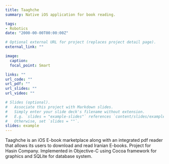 ```yaml
---
title: Taaghche
summary: Native iOS application for book reading.

tags:
- Robotics
date: "2000-00-00T00:00:00Z"

# Optional external URL for project (replaces project detail page).
external_link: ""

image:
  caption:
  focal_point: Smart

links: ""
url_code: ""
url_pdf: ""
url_slides: ""
url_video: ""

# Slides (optional).
#   Associate this project with Markdown slides.
#   Simply enter your slide deck's filename without extension.
#   E.g. `slides = "example-slides"` references `content/slides/example-slides.md`.
#   Otherwise, set `slides = ""`.
slides: example
---
```


Taaghche is an iOS E-book marketplace along with an integrated pdf reader that allows its users to download and read Iranian E-books. Project for Hasin Company. Implemented in Objective-C using Cocoa framework for graphics and SQLite for database system.